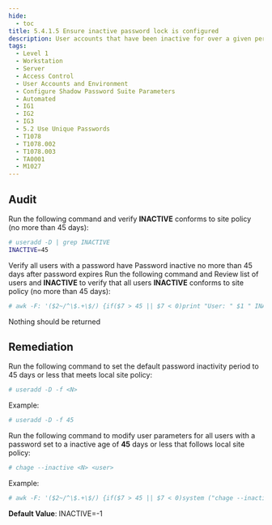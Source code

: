 ```yaml
---
hide:
  - toc
title: 5.4.1.5 Ensure inactive password lock is configured
description: User accounts that have been inactive for over a given period of time can be automatically disabled.
tags:
  - Level 1
  - Workstation
  - Server
  - Access Control
  - User Accounts and Environment
  - Configure Shadow Password Suite Parameters
  - Automated
  - IG1
  - IG2
  - IG3
  - 5.2 Use Unique Passwords
  - T1078
  - T1078.002
  - T1078.003
  - TA0001
  - M1027
---
```


## Audit
Run the following command and verify **INACTIVE** conforms to site policy (no more than 45 days):
```bash
# useradd -D | grep INACTIVE
INACTIVE=45
```

Verify all users with a password have Password inactive no more than 45 days after password expires
Run the following command and Review list of users and **INACTIVE** to verify that all users **INACTIVE** conforms to site policy (no more than 45 days):
```bash
# awk -F: '($2~/^\$.+\$/) {if($7 > 45 || $7 < 0)print "User: " $1 " INACTIVE:" $7}' /etc/shadow
```
Nothing should be returned

## Remediation
Run the following command to set the default password inactivity period to 45 days or less that meets local site policy:
```bash
# useradd -D -f <N>
```

Example:
```bash
# useradd -D -f 45
```

Run the following command to modify user parameters for all users with a password set to a inactive age of **45** days or less that follows local site policy:
```bash
# chage --inactive <N> <user>
```

Example:
```bash
# awk -F: '($2~/^\$.+\$/) {if($7 > 45 || $7 < 0)system ("chage --inactive 45" $1)}' /etc/shadow
```

**Default Value**:
INACTIVE=-1
